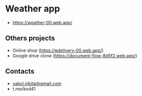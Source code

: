# Weather app
+ https://weather-00.web.app/

## Others projects
+ Online shop (https://edelivery-00.web.app/)
+ Google drive clone (https://document-flow-8d5f2.web.app/) 

## Contacts
+ yakol.nikita@gmail.com
+ t.me/kod41
